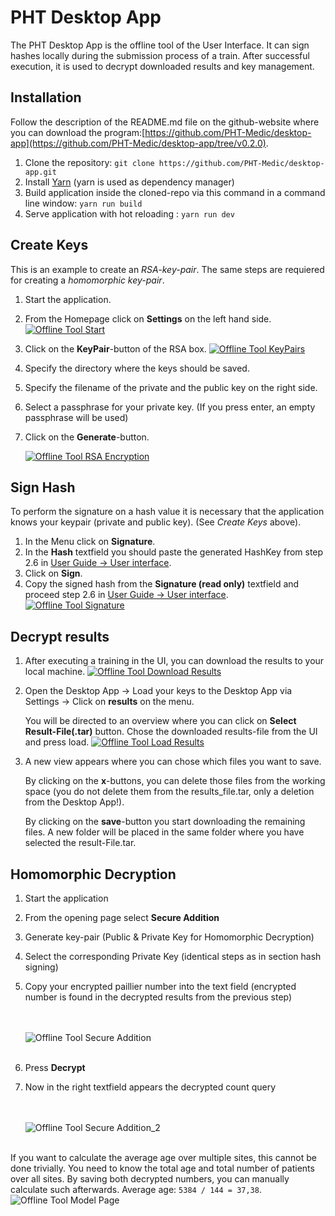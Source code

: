 # PHT Desktop App

The PHT Desktop App is the offline tool of the User Interface. It can sign hashes locally during the submission process of a train. After successful execution, it is used to decrypt downloaded results and key management.  

## Installation

Follow the description of the README.md file on the github-website where you can download the program:[https://github.com/PHT-Medic/desktop-app](https://github.com/PHT-Medic/desktop-app/tree/v0.2.0).

1. Clone the repository: ```git clone https://github.com/PHT-Medic/desktop-app.git```
2. Install [Yarn](https://classic.yarnpkg.com/en/) (yarn is used as dependency manager)
3. Build application inside the cloned-repo via this command in a command line window: ```yarn run build```
4. Serve application with hot reloading : ```yarn run dev ```

## Create Keys
This is an example to create an *RSA-key-pair*. The same steps are requiered for creating a *homomorphic key-pair*.

1. Start the application.
2. From the Homepage click on **Settings** on the left hand side.
      [![Offline Tool Start](../images/offline_tool_images/settings.png)](../images/offline_tool_images/settings.png)
      
3. Click on the **KeyPair**-button of the RSA box.
      [![Offline Tool KeyPairs](../images/offline_tool_images/encryption.png)](../images/offline_tool_images/encryption.png)
      

4. Specify the directory where the keys should be saved.
5. Specify the filename of the private and the public key on the right side.
6. Select a passphrase for your private key. (If you press enter, an empty passphrase will be used)
7. Click on the **Generate**-button.
      
      [![Offline Tool RSA Encryption](../images/offline_tool_images/rsa_encryption.png)](../images/offline_tool_images/rsa_encryption.png)

## Sign Hash 

To perform the signature on a hash value it is necessary that the application knows your keypair (private and public key). (See *Create Keys* above). 

1. In the Menu click on **Signature**.
2. In the **Hash** textfield you should paste the generated HashKey from step 2.6 in [User Guide -> User interface](user_guide/user_interface.md).
3. Click on **Sign**.
4. Copy the signed hash from the **Signature (read only)** textfield and proceed step 2.6 in [User Guide -> User interface](user_guide/user_interface.md).
      [![Offline Tool Signature](../images/offline_tool_images/signature.png)](../images/offline_tool_images/signature.png)

## Decrypt results

1. After executing a training in the UI, you can download the results to your local machine.
      [![Offline Tool Download Results](../images/offline_tool_images/download_results.png)](../images/offline_tool_images/download_results.png)
2. Open the Desktop App -> Load your keys to the Desktop App via Settings -> Click on **results** on the menu. 
      
      You will be directed to an overview where you can click on **Select Result-File(.tar)** button. Chose the downloaded results-file from the UI and press load.
      [![Offline Tool Load Results](../images/offline_tool_images/load_results.png)](../images/offline_tool_images/load_results.png)
3. A new view appears where you can chose which files you want to save.

      By clicking on the **x**-buttons, you can delete those files from the working space (you do not delete them from the results_file.tar, only a deletion from the Desktop App!).
      
      By clicking on the **save**-button you start downloading the remaining files. A new folder will be placed in the same folder where you have selected the result-File.tar.

## Homomorphic Decryption

1. Start the application
2. From the opening page select **Secure Addition**
3. Generate key-pair (Public & Private Key for Homomorphic Decryption)
4. Select the corresponding Private Key (identical steps as in section hash signing)
5. Copy your encrypted paillier number into the text field (encrypted number is found in the decrypted results from the
   previous step)
   
      <br/><br/>
      ![Offline Tool Secure Addition](../images/offline_tool_images/extra.png)
      <br/><br/>
   
6. Press **Decrypt**
7. Now in the right textfield appears the decrypted count query

      <br/><br/>
      ![Offline Tool Secure Addition_2](../images/offline_tool_images/5step.png)
      <br/><br/>

If you want to calculate the average age over multiple sites, this cannot be done trivially.
You need to know the total age and total number of patients over all sites. By saving both decrypted numbers,
you can manually calculate such afterwards. Average age: `5384 / 144 = 37,38`.
![Offline Tool Model Page](../images/offline_tool_images/6step.png)


